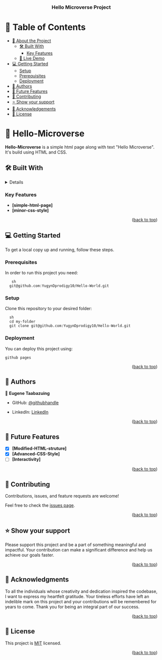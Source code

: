<a name="readme-top"></a>

<div align="center">
  <h3><b>Hello Microverse Project</b></h3>

</div>

<!-- TABLE OF CONTENTS -->

# 📗 Table of Contents

- [📖 About the Project](#about-project)
  - [🛠 Built With](#built-with)
    - [Key Features](#key-features)
  - [🚀 Live Demo](#live-demo)
- [💻 Getting Started](#getting-started)
  - [Setup](#setup)
  - [Prerequisites](#prerequisites)
  - [Deployment](#triangular_flag_on_post-deployment)
- [👥 Authors](#authors)
- [🔭 Future Features](#future-features)
- [🤝 Contributing](#contributing)
- [⭐️ Show your support](#support)
- [🙏 Acknowledgements](#acknowledgements)
- [📝 License](#license)

<!-- PROJECT DESCRIPTION -->

# 📖 Hello-Microverse <a name="about-project"></a>

**Hello-Microverse** is a simple html page along with text "Hello Microverse". It's build using HTML and CSS.

## 🛠 Built With <a name="built-with"></a>

<details>
  <ul>
    <li>HTML</li>
    <li>CSS</li>
  </ul>
</details>


<!-- Features -->

### Key Features <a name="key-features"></a>


- **[simple-html-page]**
- **[minor-css-style]**

<p align="right">(<a href="#readme-top">back to top</a>)</p>



<!-- GETTING STARTED -->

## 💻 Getting Started <a name="getting-started"></a>

To get a local copy up and running, follow these steps.

### Prerequisites

In order to run this project you need:


```
   sh
  git@github.com:YugynDprodigy10/Hello-World.git
```

### Setup

Clone this repository to your desired folder:

```
  sh
  cd my-folder
  git clone git@github.com:YugynDprodigy10/Hello-World.git
```

### Deployment

You can deploy this project using:


```
github pages

```

<p align="right">(<a href="#readme-top">back to top</a>)</p>

<!-- AUTHORS -->

## 👥 Authors <a name="authors"></a>

👤 **Eugene Taabazuing**

- GitHub: [@githubhandle](https://github.com/YugynDprodigy10)

- LinkedIn: [LinkedIn](https://www.linkedin.com/in/eugene-taabazuing-95322798/)

<p align="right">(<a href="#readme-top">back to top</a>)</p>

<!-- FUTURE FEATURES -->

## 🔭 Future Features <a name="future-features"></a>

- [X] **[Modified-HTML-struture]**
- [X] **[Advanced-CSS-Style]**
- [ ] **[Interactivity]**

<p align="right">(<a href="#readme-top">back to top</a>)</p>

<!-- CONTRIBUTING -->

## 🤝 Contributing <a name="contributing"></a>

Contributions, issues, and feature requests are welcome!

Feel free to check the [issues page](../../issues/).

<p align="right">(<a href="#readme-top">back to top</a>)</p>

<!-- SUPPORT -->

## ⭐️ Show your support <a name="support"></a>

Please support this project and be a part of something meaningful and impactful. Your contribution can make a significant difference and help us achieve our goals faster.

<p align="right">(<a href="#readme-top">back to top</a>)</p>

<!-- ACKNOWLEDGEMENTS -->

## 🙏 Acknowledgments <a name="acknowledgements"></a>

To all the individuals whose creativity and dedication inspired the codebase, I want to express my heartfelt gratitude. Your tireless efforts have left an indelible mark on this project and your contributions will be remembered for years to come. Thank you for being an integral part of our success.

<p align="right">(<a href="#readme-top">back to top</a>)</p>

<!-- LICENSE -->
## 📝 License <a name="license"></a>

This project is [MIT](./LICENSE) licensed.

<p align="right">(<a href="#readme-top">back to top</a>)</p>

